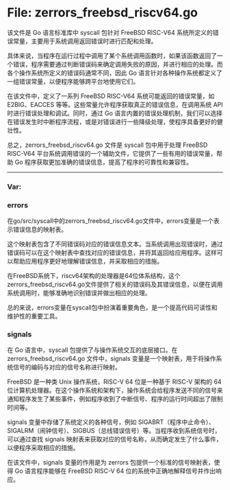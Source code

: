 # File: zerrors_freebsd_riscv64.go

该文件是 Go 语言标准库中 syscall 包针对 FreeBSD RISC-V64 系统所定义的错误常量，主要用于系统调用返回错误时进行匹配和处理。

具体来说，当程序在运行过程中调用了某个系统调用函数时，如果该函数返回了一个错误，程序需要通过判断错误码来确定调用失败的原因，并进行相应的处理。而各个操作系统所定义的错误码通常不同，因此 Go 语言针对各种操作系统都定义了一组错误常量，以便程序能够跨平台地使用它们。

在该文件中，定义了一系列 FreeBSD RISC-V64 系统可能返回的错误常量，如 E2BIG、EACCES 等等。这些常量允许程序获取真正的错误信息，在调用系统 API 时进行错误处理和调试。同时，通过 Go 语言内置的错误处理机制，我们可以选择在错误发生时中断程序流程，或是对错误进行一些降级处理，使程序具备更好的健壮性。

总之，zerrors_freebsd_riscv64.go 文件是 syscall 包中用于处理 FreeBSD RISC-V64 平台系统调用错误的一个辅助文件，它提供了一些有用的错误常量，帮助 Go 程序获取更加准确的错误信息，提高了程序的可靠性和兼容性。




---

### Var:

### errors

在go/src/syscall中的zerrors_freebsd_riscv64.go文件中，errors变量是一个表示错误信息的映射表。

这个映射表包含了不同错误码对应的错误信息文本。当系统调用出现错误时，通过错误码可以在这个映射表中查找对应的错误信息，并将其返回给应用程序。这样可以帮助应用程序更好地理解错误信息，并采取相应的措施。

在FreeBSD系统下，riscv64架构的处理器是64位体系结构，这个zerrors_freebsd_riscv64.go文件提供了相关的错误码及其错误信息，以便在调用系统调用时，能够准确地识别错误并做出相应的处理。

总的来说，errors变量在syscall包中扮演着重要角色，是一个提高代码可读性和维护性的重要工具。



### signals

在 Go 语言中，syscall 包提供了与操作系统交互的底层接口。在 zerrors_freebsd_riscv64.go 文件中，signals 变量是一个映射表，用于将操作系统信号的编码与对应的信号名称进行映射。

FreeBSD 是一种类 Unix 操作系统，RISC-V 64 位是一种基于 RISC-V 架构的 64 位计算机处理器。在这个操作系统和架构下，操作系统会给程序发送不同的信号来通知程序发生了某些事件，例如程序收到了中断信号、程序的运行时间超出了限制时间等。

signals 变量中存储了系统定义的各种信号，例如 SIGABRT（程序中止命令）、SIGALRM（闹钟信号）、SIGBUS（总线错误信号）等。当程序收到系统信号时，可以通过查找 signals 映射表来获取对应的信号名称，从而确定发生了什么事件，以便程序采取相应的措施。

在该文件中，signals 变量的作用是为 zerrors 包提供一个标准的信号映射表，使得 Go 语言程序能够在 FreeBSD RISC-V 64 位的系统中正确地解释信号并作出响应。



